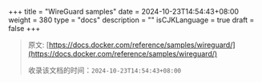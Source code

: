 +++
title = "WireGuard samples"
date = 2024-10-23T14:54:43+08:00
weight = 380
type = "docs"
description = ""
isCJKLanguage = true
draft = false
+++

> 原文: [https://docs.docker.com/reference/samples/wireguard/](https://docs.docker.com/reference/samples/wireguard/)
>
> 收录该文档的时间：`2024-10-23T14:54:43+08:00`
